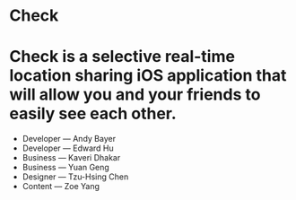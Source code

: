 # Check

Check is a selective real-time location sharing iOS application that will allow you and your friends to easily see each other.
=======


- Developer — Andy Bayer
- Developer — Edward Hu
- Business — Kaveri Dhakar
- Business — Yuan Geng
- Designer — Tzu-Hsing Chen
- Content — Zoe Yang

